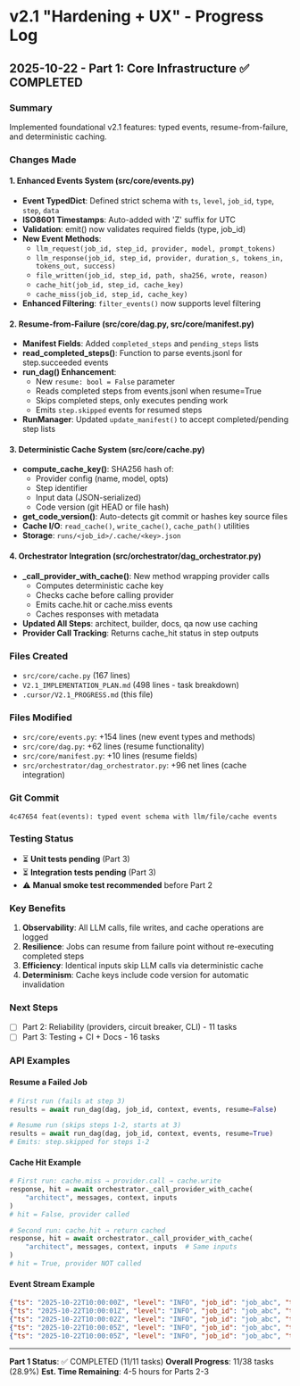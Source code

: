 # v2.1 "Hardening + UX" - Progress Log

## 2025-10-22 - Part 1: Core Infrastructure ✅ COMPLETED

### Summary
Implemented foundational v2.1 features: typed events, resume-from-failure, and deterministic caching.

### Changes Made

#### 1. Enhanced Events System (src/core/events.py)
- **Event TypedDict**: Defined strict schema with `ts`, `level`, `job_id`, `type`, `step`, `data`
- **ISO8601 Timestamps**: Auto-added with 'Z' suffix for UTC
- **Validation**: emit() now validates required fields (type, job_id)
- **New Event Methods**:
  - `llm_request(job_id, step_id, provider, model, prompt_tokens)`
  - `llm_response(job_id, step_id, provider, duration_s, tokens_in, tokens_out, success)`
  - `file_written(job_id, step_id, path, sha256, wrote, reason)`
  - `cache_hit(job_id, step_id, cache_key)`
  - `cache_miss(job_id, step_id, cache_key)`
- **Enhanced Filtering**: `filter_events()` now supports level filtering

#### 2. Resume-from-Failure (src/core/dag.py, src/core/manifest.py)
- **Manifest Fields**: Added `completed_steps` and `pending_steps` lists
- **read_completed_steps()**: Function to parse events.jsonl for step.succeeded events
- **run_dag() Enhancement**:
  - New `resume: bool = False` parameter
  - Reads completed steps from events.jsonl when resume=True
  - Skips completed steps, only executes pending work
  - Emits `step.skipped` events for resumed steps
- **RunManager**: Updated `update_manifest()` to accept completed/pending step lists

#### 3. Deterministic Cache System (src/core/cache.py)
- **compute_cache_key()**: SHA256 hash of:
  - Provider config (name, model, opts)
  - Step identifier
  - Input data (JSON-serialized)
  - Code version (git HEAD or file hash)
- **get_code_version()**: Auto-detects git commit or hashes key source files
- **Cache I/O**: `read_cache()`, `write_cache()`, `cache_path()` utilities
- **Storage**: `runs/<job_id>/.cache/<key>.json`

#### 4. Orchestrator Integration (src/orchestrator/dag_orchestrator.py)
- **_call_provider_with_cache()**: New method wrapping provider calls
  - Computes deterministic cache key
  - Checks cache before calling provider
  - Emits cache.hit or cache.miss events
  - Caches responses with metadata
- **Updated All Steps**: architect, builder, docs, qa now use caching
- **Provider Call Tracking**: Returns cache_hit status in step outputs

### Files Created
- `src/core/cache.py` (167 lines)
- `V2.1_IMPLEMENTATION_PLAN.md` (498 lines - task breakdown)
- `.cursor/V2.1_PROGRESS.md` (this file)

### Files Modified
- `src/core/events.py`: +154 lines (new event types and methods)
- `src/core/dag.py`: +62 lines (resume functionality)
- `src/core/manifest.py`: +10 lines (resume fields)
- `src/orchestrator/dag_orchestrator.py`: +96 net lines (cache integration)

### Git Commit
```
4c47654 feat(events): typed event schema with llm/file/cache events
```

### Testing Status
- ⏳ **Unit tests pending** (Part 3)
- ⏳ **Integration tests pending** (Part 3)
- ⚠️ **Manual smoke test recommended** before Part 2

### Key Benefits
1. **Observability**: All LLM calls, file writes, and cache operations are logged
2. **Resilience**: Jobs can resume from failure point without re-executing completed steps
3. **Efficiency**: Identical inputs skip LLM calls via deterministic cache
4. **Determinism**: Cache keys include code version for automatic invalidation

### Next Steps
- [ ] Part 2: Reliability (providers, circuit breaker, CLI) - 11 tasks
- [ ] Part 3: Testing + CI + Docs - 16 tasks

### API Examples

#### Resume a Failed Job
```python
# First run (fails at step 3)
results = await run_dag(dag, job_id, context, events, resume=False)

# Resume run (skips steps 1-2, starts at 3)
results = await run_dag(dag, job_id, context, events, resume=True)
# Emits: step.skipped for steps 1-2
```

#### Cache Hit Example
```python
# First run: cache.miss → provider.call → cache.write
response, hit = await orchestrator._call_provider_with_cache(
    "architect", messages, context, inputs
)
# hit = False, provider called

# Second run: cache.hit → return cached
response, hit = await orchestrator._call_provider_with_cache(
    "architect", messages, context, inputs  # Same inputs
)
# hit = True, provider NOT called
```

#### Event Stream Example
```json
{"ts": "2025-10-22T10:00:00Z", "level": "INFO", "job_id": "job_abc", "type": "job.started", "data": {...}}
{"ts": "2025-10-22T10:00:01Z", "level": "INFO", "job_id": "job_abc", "type": "step.started", "step": "architect"}
{"ts": "2025-10-22T10:00:02Z", "level": "INFO", "job_id": "job_abc", "type": "cache.miss", "step": "architect", "data": {"cache_key": "e3b0..."}}
{"ts": "2025-10-22T10:00:05Z", "level": "INFO", "job_id": "job_abc", "type": "llm.response", "step": "architect", "data": {"provider": "ollama", "duration_s": 3.2}}
{"ts": "2025-10-22T10:00:05Z", "level": "INFO", "job_id": "job_abc", "type": "step.succeeded", "step": "architect"}
```

---

**Part 1 Status**: ✅ COMPLETED (11/11 tasks)
**Overall Progress**: 11/38 tasks (28.9%)
**Est. Time Remaining**: 4-5 hours for Parts 2-3
